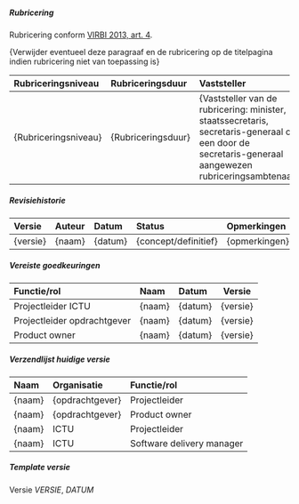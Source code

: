 ##### Rubricering

Rubricering conform [VIRBI 2013, art. 4](https://wetten.overheid.nl/BWBR0033507/2013-06-01#Artikel4).

{Verwijder eventueel deze paragraaf en de rubricering op de titelpagina indien rubricering niet van toepassing is}

| Rubriceringsniveau   | Rubriceringsduur   | Vaststeller                                                                                                                                           |
|:---------------------|:-------------------|:------------------------------------------------------------------------------------------------------------------------------------------------------|
| {Rubriceringsniveau} | {Rubriceringsduur} | {Vaststeller van de rubricering: minister, staatssecretaris, secretaris-generaal of een door de secretaris-generaal aangewezen rubriceringsambtenaar} |

##### Revisiehistorie

| Versie   | Auteur | Datum   | Status               | Opmerkingen   |
|:---------|:-------|:--------|:---------------------|:--------------|
| {versie} | {naam} | {datum} | {concept/definitief} | {opmerkingen} |

##### Vereiste goedkeuringen

| Functie/rol                 | Naam   | Datum   |  Versie  |
|:----------------------------|:-------|:--------|:--------:|
| Projectleider ICTU          | {naam} | {datum} | {versie} |
| Projectleider opdrachtgever | {naam} | {datum} | {versie} |
| Product owner               | {naam} | {datum} | {versie} |

##### Verzendlijst huidige versie

| Naam   | Organisatie     | Functie/rol               |
|:-------|:----------------|:--------------------------|
| {naam} | {opdrachtgever} | Projectleider             |
| {naam} | {opdrachtgever} | Product owner             |
| {naam} | ICTU            | Projectleider             |
| {naam} | ICTU            | Software delivery manager |

##### Template versie

Versie $VERSIE$, $DATUM$

